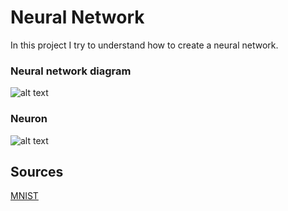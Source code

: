 # Neural Network

In this project I try to understand how to create a neural network.

### Neural network diagram

![alt text](https://raw.githubusercontent.com/developerfab/neural_network/master/images/neural%20network%20image.png)

### Neuron

![alt text](https://raw.githubusercontent.com/developerfab/neural_network/master/images/explanation.png)

## Sources

[MNIST](http://yann.lecun.com/exdb/mnist/)
